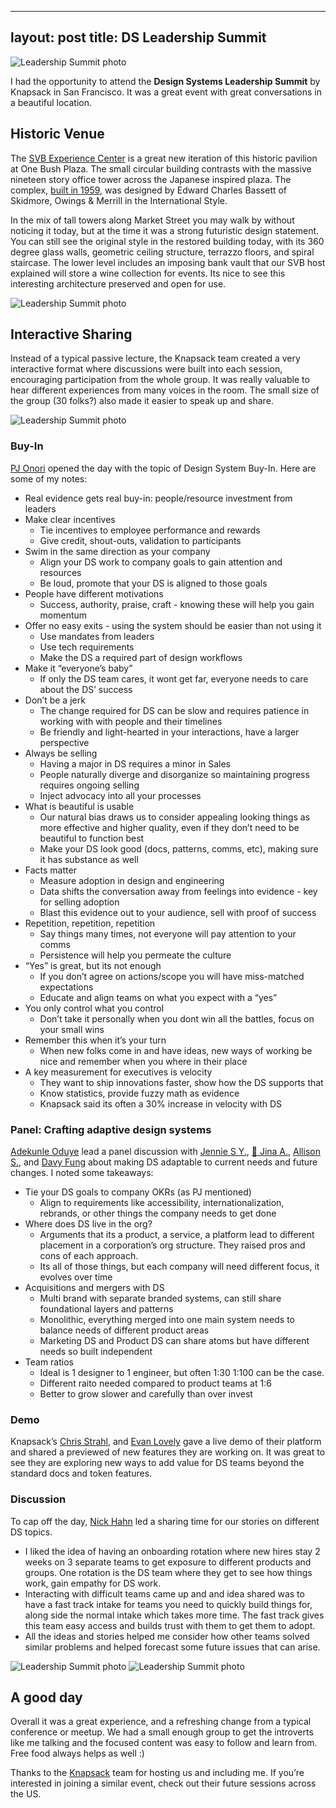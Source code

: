 

---
layout: post
title: DS Leadership Summit
---

![Leadership Summit photo](/assets/posts/summit3.png)

I had the opportunity to attend the **Design Systems Leadership Summit** by Knapsack in San Francisco. It was a great event with great conversations in a beautiful location.
<!--more-->

## Historic Venue

The [SVB Experience Center](https://g.co/kgs/Kndq68U) is a great new iteration of this historic pavilion at One Bush Plaza. The small circular building contrasts with the massive nineteen story office tower across the Japanese inspired plaza. The complex, [built in 1959](https://www.tclf.org/landscapes/one-bush-plaza), was designed by Edward Charles Bassett of Skidmore, Owings & Merrill in the International Style. 

In the mix of tall towers along Market Street you may walk by without noticing it today, but at the time it was a strong futuristic design statement. You can still see the original style in the restored building today, with its 360 degree glass walls, geometric ceiling structure, terrazzo floors, and spiral staircase. The lower level includes an imposing bank vault that our SVB host explained will store a wine collection for events. Its nice to see this interesting architecture preserved and open for use.

![Leadership Summit photo](/assets/posts/summit2.png)

## Interactive Sharing

Instead of a typical passive lecture, the Knapsack team created a very interactive format where discussions were built into each session, encouraging participation from the whole group. It was really valuable to hear different experiences from many voices in the room. The small size of the group (30 folks?) also made it easier to speak up and share. 

![Leadership Summit photo](/assets/posts/summit1.png)

### Buy-In

 [PJ Onori](https://www.linkedin.com/in/pjonori/) opened the day with the topic of Design System Buy-In. Here are some of my notes:

- Real evidence gets real buy-in: people/resource investment from leaders
- Make clear incentives
    - Tie incentives to employee performance and rewards
    - Give credit, shout-outs, validation to participants
- Swim in the same direction as your company
    - Align your DS work to company goals to gain attention and resources
    - Be loud, promote that your DS is aligned to those goals
- People have different motivations
    - Success, authority, praise, craft - knowing these will help you gain momentum
- Offer no easy exits - using the system should be easier than not using it
    - Use mandates from leaders
    - Use tech requirements
    - Make the DS a required part of design workflows
- Make it “everyone’s baby”
    - If only the DS team cares, it wont get far, everyone needs to care about the DS’ success
- Don’t be a jerk
    - The change required for DS can be slow and requires patience in working with with people and their timelines
    - Be friendly and light-hearted in your interactions, have a larger perspective
- Always be selling
    - Having a major in DS requires a minor in Sales
    - People naturally diverge and disorganize so maintaining progress requires ongoing selling
    - Inject advocacy into all your processes
- What is beautiful is usable
    - Our natural bias draws us to consider appealing looking things as more effective and higher quality, even if they don’t need to be beautiful to function best
    - Make your DS look good (docs, patterns, comms, etc), making sure it has substance as well
- Facts matter
    - Measure adoption in design and engineering
    - Data shifts the conversation away from feelings into evidence - key for selling adoption
    - Blast this evidence out to your audience, sell with proof of success
- Repetition, repetition, repetition
    - Say things many times, not everyone will pay attention to your comms
    - Persistence will help you permeate the culture
- “Yes” is great, but its not enough
    - If you don’t agree on actions/scope you will have miss-matched expectations
    - Educate and align teams on what you expect with a “yes”
- You only control what you control
    - Don’t take it personally when you dont win all the battles, focus on your small wins
- Remember this when it’s your turn
    - When new folks come in and have ideas, new ways of working be nice and remember when you where in their place
- A key measurement for executives is velocity
    - They want to ship innovations faster, show how the DS supports that
    - Know statistics, provide fuzzy math as evidence
    - Knapsack said its often a 30% increase in velocity with DS
    

### Panel: Crafting adaptive design systems

[Adekunle Oduye](https://www.linkedin.com/in/adekunleoduye/) lead a panel discussion with [Jennie S Y.](https://www.linkedin.com/in/jenniesyip/), [🖤 Jina A.](https://www.linkedin.com/in/sushiandrobots/), [Allison S.](https://www.linkedin.com/in/allisonacs/), and [Davy Fung](https://www.linkedin.com/in/davyfung/) about making DS adaptable to current needs and future changes. I noted some takeaways: 

- Tie your DS goals to company OKRs (as PJ mentioned)
    - Align to requirements like accessibility, internationalization, rebrands, or other things the company needs to get done
- Where does DS live in the org?
    - Arguments that its a product, a service, a platform lead to different placement in a corporation’s org structure. They raised pros and cons of each approach.
    - Its all of those things, but each company will need different focus, it evolves over time
- Acquisitions and mergers with DS
    - Multi brand with separate branded systems, can still share foundational layers and patterns
    - Monolithic, everything merged into one main system needs to balance needs of different product areas
    - Marketing DS and Product DS can share atoms but have different needs so built independent
- Team ratios
    - Ideal is 1 designer to 1 engineer, but often 1:30 1:100 can be the case.
    - Different raito needed compared to product teams at 1:6
    - Better to grow slower and carefully than over invest

### Demo

Knapsack’s [Chris Strahl](https://www.linkedin.com/in/chrisstrahl/), and [Evan Lovely](https://www.linkedin.com/in/evanlovely/) gave a live demo of their platform and shared a previewed of new features they are working on. It was great to see they are exploring new ways to add value for DS teams beyond the standard docs and token features.

### Discussion

To cap off the day, [Nick Hahn](https://www.linkedin.com/in/nickhahn/) led a sharing time for our stories on different DS topics. 

- I liked the idea of having an onboarding rotation where new hires stay 2 weeks on 3 separate teams to get exposure to different products and groups. One rotation is the DS team where they get to see how things work, gain empathy for DS work.
- Interacting with difficult teams came up and and idea shared was to have a fast track intake for teams you need to quickly build things for, along side the normal intake which takes more time. The fast track gives this team easy access and builds trust with them to get them to adopt.
- All the ideas and stories helped me consider how other teams solved similar problems and helped forecast some future issues that can arise.


![Leadership Summit photo](/assets/posts/summit4.png)
![Leadership Summit photo](/assets/posts/summit5.png)

## A good day

Overall it was a great experience, and a refreshing change from a typical conference or meetup. We had a small enough group to get the introverts like me talking and the focused content was easy to follow and learn from. Free food always helps as well :) 

Thanks to the [Knapsack](https://www.linkedin.com/company/knapsackcloud/) team for hosting us and including me. If you’re interested in joining a similar event, check out their future sessions across the US.
